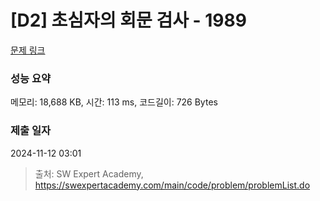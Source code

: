 # [D2] 초심자의 회문 검사 - 1989 

[문제 링크](https://swexpertacademy.com/main/code/problem/problemDetail.do?contestProbId=AV5PyTLqAf4DFAUq) 

### 성능 요약

메모리: 18,688 KB, 시간: 113 ms, 코드길이: 726 Bytes

### 제출 일자

2024-11-12 03:01



> 출처: SW Expert Academy, https://swexpertacademy.com/main/code/problem/problemList.do